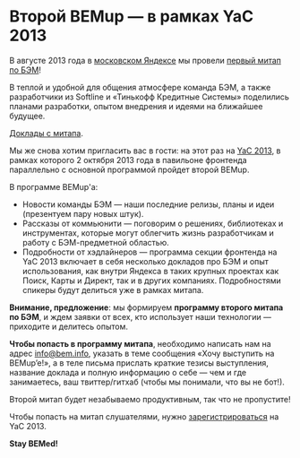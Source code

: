 # Второй BEMup — в рамках YaC 2013

В августе 2013 года в [московском Яндексе](https://company.yandex.ru/contacts/redrose/) мы провели [первый
митап по БЭМ](http://ru.bem.info/blog/2013/08/bemup-promo/)!

В теплой и удобной для общения атмосфере команда БЭМ, а также разработчики из Softline и «Тинькофф
Кредитные Системы» поделились планами разработки, опытом внедрения и идеями на ближайшее будущее.

[Доклады с митапа](https://ru.bem.info/blog/2013/08/bemup-talks/).

Мы же снова хотим пригласить вас в гости: на этот раз на [YaC 2013](https://events.yandex.ru/events/yac/2013/), в
рамках которого 2 октября 2013 года в павильоне фронтенда параллельно с основной программой пройдет второй BEMup.

В программе BEMup'a:
<ul>
<li>Новости команды БЭМ — наши последние релизы, планы и идеи (презентуем пару новых штук).</li>
<li>Рассказы от коммьюнити — поговорим о решениях, библиотеках и инструментах,
которые могут облегчить жизнь разработчикам и работу с БЭМ-предметной областью.</li>
<li>Подробности от хэдлайнеров — программа секции фронтенда на YaC 2013 включает в себя несколько докладов про БЭМ и опыт
использования, как внутри Яндекса в таких крупных проектах как Поиск, Карты и Директ, так и в других компаниях.
Подробностями спикеры будут делиться уже в рамках митапа.</li>
</ul>

**Внимание, предложение**: мы формируем **программу второго митапа по БЭМ**, и ждем заявки от всех, кто использует наши
технологии — приходите и делитесь опытом.

**Чтобы попасть в программу митапа**, необходимо написать нам на адрес [info@bem.info](mailto:info@bem.info), указать
в теме сообщения «Хочу выступить на BEMup’e!», а в теле письма прислать краткие тезисы выступления, название доклада
и полную информацию о себе — чем и где занимаетесь, ваш твиттер/гитхаб (чтобы мы понимали, что вы не бот!).

Второй митап будет незабываемо продуктивным, так что не пропустите!

Чтобы попасть на митап слушателями, нужно [зарегистрироваться](https://events.yandex.ru/events/yac/2013/register/) на YaC 2013.

**Stay BEMed!**
